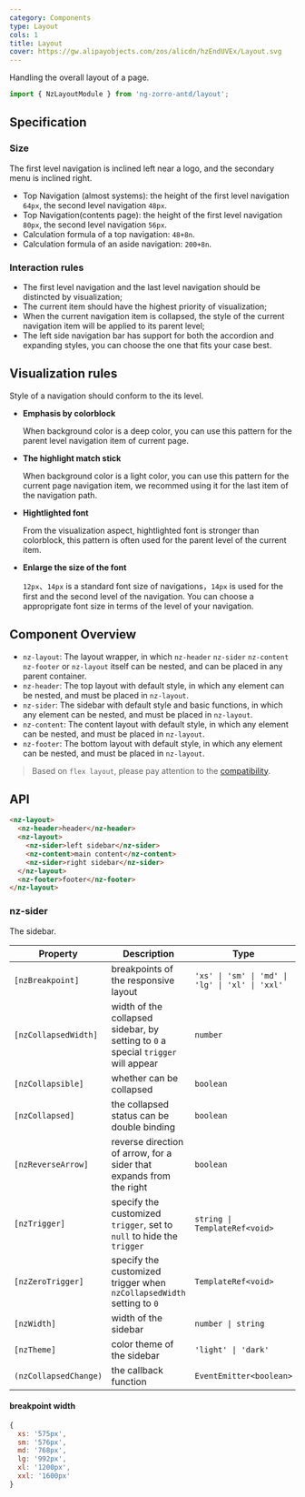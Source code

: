 ```yaml
---
category: Components
type: Layout
cols: 1
title: Layout
cover: https://gw.alipayobjects.com/zos/alicdn/hzEndUVEx/Layout.svg
---
```


Handling the overall layout of a page.

```ts
import { NzLayoutModule } from 'ng-zorro-antd/layout';
```

## Specification

### Size

The first level navigation is inclined left near a logo, and the secondary menu is inclined right.

- Top Navigation (almost systems): the height of the first level navigation `64px`, the second level navigation `48px`.
- Top Navigation(contents page): the height of the first level navigation `80px`, the second level navigation `56px`.
- Calculation formula of a top navigation: `48+8n`.
- Calculation formula of an aside navigation: `200+8n`.

### Interaction rules

- The first level navigation and the last level navigation should be distincted by visualization;
- The current item should have the highest priority of visualization;
- When the current navigation item is collapsed, the style of the current navigation item will be applied to its parent level;
- The left side navigation bar has support for both the accordion and expanding styles, you can choose the one that fits your case best.

## Visualization rules

Style of a navigation should conform to the its level.

- **Emphasis by colorblock**

  When background color is a deep color, you can use this pattern for the parent level navigation item of current page.

- **The highlight match stick**

  When background color is a light color, you can use this pattern for the current page navigation item, we recommed using it for the last item of the navigation path.

- **Hightlighted font**

  From the visualization aspect, hightlighted font is stronger than colorblock, this pattern is often used for the parent level of the current item.

- **Enlarge the size of the font**

  `12px`、`14px` is a standard font size of navigations，`14px` is used for the first and the second level of the navigation. You can choose a approprigate font size in terms of the level of your navigation.

## Component Overview

- `nz-layout`: The layout wrapper, in which `nz-header` `nz-sider` `nz-content` `nz-footer` or `nz-layout` itself can be nested, and can be placed in any parent container.
- `nz-header`: The top layout with default style, in which any element can be nested, and must be placed in `nz-layout`.
- `nz-sider`: The sidebar with default style and basic functions, in which any element can be nested, and must be placed in `nz-layout`.
- `nz-content`: The content layout with default style, in which any element can be nested, and must be placed in `nz-layout`.
- `nz-footer`: The bottom layout with default style, in which any element can be nested, and must be placed in `nz-layout`.

> Based on `flex layout`, please pay attention to the [compatibility](http://caniuse.com/#search=flex).

## API

```html
<nz-layout>
  <nz-header>header</nz-header>
  <nz-layout>
    <nz-sider>left sidebar</nz-sider>
    <nz-content>main content</nz-content>
    <nz-sider>right sidebar</nz-sider>
  </nz-layout>
  <nz-footer>footer</nz-footer>
</nz-layout>
```

### nz-sider

The sidebar.

| Property              | Description                                                                       | Type                                            | Default |
| --------------------- | --------------------------------------------------------------------------------- | ----------------------------------------------- | ------- |
| `[nzBreakpoint]`      | breakpoints of the responsive layout                                              | `'xs' \| 'sm' \| 'md' \| 'lg' \| 'xl' \| 'xxl'` | -       |
| `[nzCollapsedWidth]`  | width of the collapsed sidebar, by setting to `0` a special `trigger` will appear | `number`                                        | `64`    |
| `[nzCollapsible]`     | whether can be collapsed                                                          | `boolean`                                       | `false` |
| `[nzCollapsed]`       | the collapsed status can be double binding                                        | `boolean`                                       | `false` |
| `[nzReverseArrow]`    | reverse direction of arrow, for a sider that expands from the right               | `boolean`                                       | `false` |
| `[nzTrigger]`         | specify the customized `trigger`, set to `null` to hide the `trigger`             | `string \| TemplateRef<void>`                   | -       |
| `[nzZeroTrigger]`     | specify the customized trigger when `nzCollapsedWidth` setting to `0`             | `TemplateRef<void>`                             | -       |
| `[nzWidth]`           | width of the sidebar                                                              | `number \| string`                              | `200`   |
| `[nzTheme]`           | color theme of the sidebar                                                        | `'light' \| 'dark'`                             | `dark`  |
| `(nzCollapsedChange)` | the callback function                                                             | `EventEmitter<boolean>`                         | -       |

#### breakpoint width

```js
{
  xs: '575px',
  sm: '576px',
  md: '768px',
  lg: '992px',
  xl: '1200px',
  xxl: '1600px'
}
```
